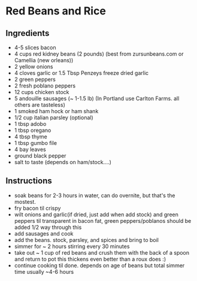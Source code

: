 # Red Beans and Rice

## Ingredients
* 4-5 slices bacon
* 4 cups red kidney beans (2 pounds) (best from zursunbeans.com or Camellia (new orleans))
* 2 yellow onions
* 4 cloves garlic or 1.5 Tbsp Penzeys freeze dried garlic
* 2 green peppers
* 2 fresh poblano peppers
* 12 cups chicken stock
* 5 andouille sausages (~ 1-1.5 lb)  (In Portland use Carlton Farms. all others are tasteless)
* 1 smoked ham hock or ham shank
* 1/2 cup italian parsley (optional)
* 1 tbsp adobo
* 1 tbsp oregano
* 4 tbsp thyme
* 1 tbsp gumbo file 
* 4 bay leaves
* ground black pepper
* salt to taste (depends on ham/stock….)

## Instructions
*  soak beans for 2-3 hours in water, can do overnite, but that's the mostest.
*  fry bacon til crispy
*  wilt onions and garlic(if dried, just add when add stock)  and green peppers til transparent in bacon fat, green peppers/poblanos  should be added 1/2 way through this
*  add sausages and cook
*  add the beans. stock, parsley,  and spices and bring to boil
* simmer for ~ 2 hours stirring every 30 minutes
*  take out ~ 1 cup of red beans and crush them with the back of a spoon and return to pot
    this thickens even better than a roux does :)
*  continue cooking til done. depends on age of beans but total simmer time usually ~4-6 hours

